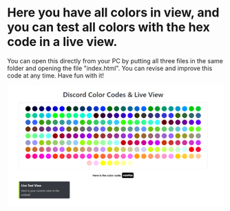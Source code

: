 # Here you have all colors in view, and you can test all colors with the hex code in a live view.

You can open this directly from your PC by putting all three files in the same folder and opening the file "index.html".
You can revise and improve this code at any time. Have fun with it!

![Preview](img/live-view.png)
